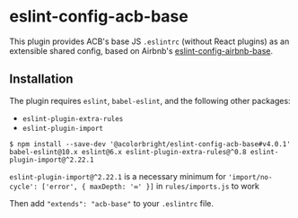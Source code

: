 # eslint-config-acb-base

This plugin provides ACB's base JS `.eslintrc` (without React plugins) as an extensible shared config, based on Airbnb's
[eslint-config-airbnb-base](https://github.com/airbnb/javascript/tree/master/packages/eslint-config-airbnb-base).

## Installation

The plugin requires `eslint`, `babel-eslint`, and the following other packages:

- `eslint-plugin-extra-rules`
- `eslint-plugin-import`

```shell
$ npm install --save-dev '@acolorbright/eslint-config-acb-base#v4.0.1' babel-eslint@10.x eslint@6.x eslint-plugin-extra-rules@^0.8 eslint-plugin-import@^2.22.1
```

`eslint-plugin-import@^2.22.1` is a necessary minimum for `'import/no-cycle': ['error', { maxDepth: '∞' }]` in `rules/imports.js` to work

Then add `"extends": "acb-base"` to your `.eslintrc` file.
